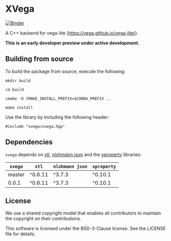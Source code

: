 # XVega

[![Binder](https://mybinder.org/badge_logo.svg)](https://mybinder.org/v2/gh/QuantStack/xvega/master?urlpath=lab%2Ftree%2Fnotebooks%2Fdemo.ipynb)

A C++ backend for vega-lite (https://vega.github.io/vega-lite/).

**This is an early developer preview under active development.**

## Building from source

To build the package from source, execute the following:

```
mkdir build

cd build

cmake -D CMAKE_INSTALL_PREFIX=$CONDA_PREFIX ..

make install
```

Use the library by including the following header:

```
#include "xvega/xvega.hpp"
```

## Dependencies

`xvega` depends on [xtl](https://github.com/xtensor-stack/xtl), 
[nlohmann json](https://github.com/nlohmann/json) and the 
[xproperty](https://github.com/jupyter-xeus/xproperty) libraries:

|  `xvega`  |  `xtl`  |  `nlohmann json`  |  `xproperty`  |
|-----------|---------|-------------------|---------------|
|  master   | ^0.6.11 |       ^3.7.3      |    ^0.10.1    |
|  0.0.1    | ^0.6.11 |       ^3.7.3      |    ^0.10.1    |

## License

We use a shared copyright model that enables all contributors to maintain the copyright on their contributions.

This software is licensed under the BSD-3-Clause license. See the LICENSE file for details.
